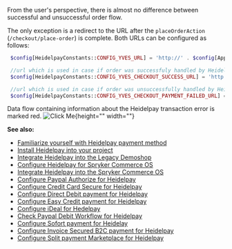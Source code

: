 From the user's perspective, there is almost no difference between successful and unsuccessful order flow.

The only exception is a redirect to the URL after the `placeOrderAction` (`/checkout/place-order`) is complete. Both URLs can be configured as follows:
```php
 $config[HeidelpayConstants::CONFIG_YVES_URL] = 'http://' . $config[ApplicationConstants::HOST_YVES];

 //url which is used in case if order was successfuly handled by Heidelpay
 $config[HeidelpayConstants::CONFIG_YVES_CHECKOUT_SUCCESS_URL] = 'http://' . $config[ApplicationConstants::HOST_YVES] . '/checkout/success';

 //url which is used in case if order was unsuccessfully handled by Heidelpay
 $config[HeidelpayConstants::CONFIG_YVES_CHECKOUT_PAYMENT_FAILED_URL] = 'http://' . $config[ApplicationConstants::HOST_YVES] . '/heidelpay/payment-failed?error_code=%s';
 ```
Data flow containing information about the Heidelpay transaction error is marked red.
![Click Me](https://cdn.document360.io/9fafa0d5-d76f-40c5-8b02-ab9515d3e879/Images/Documentation/heidelpay-error-handling-workflow.png){height="" width=""}

**See also:**

* [Familiarize yourself with Heidelpay payment method](https://documentation.spryker.com/v4/docs/heidelpay)
* [Install Heidelpay into your project](https://documentation.spryker.com/v4/docs/heidelpay-installation)
* [Integrate Heidelpay into the Legacy Demoshop](https://documentation.spryker.com/v4/docs/heidelpay-integration)
* [Configure Heidelpay for Spryker Commerce OS](https://documentation.spryker.com/v4/docs/heidelpay-configuration-scos)
* [Integrate Heidelpay into the Spryker Commerce OS](https://documentation.spryker.com/v4/docs/heidelpay-integration-scos)
* [Configure Paypal Authorize for Heidelpay](https://documentation.spryker.com/v4/docs/heidelpay-authorize)
* [Configure Credit Card Secure for Heidelpay](https://documentation.spryker.com/v4/docs/heidelpay-credit-card)
* [Configure Direct Debit payment for Heidelpay](https://documentation.spryker.com/v4/docs/heidelpay-direct-debit)
* [Configure Easy Credit payment for Heidelpay](https://documentation.spryker.com/v4/docs/heidelpay-easy-credit)
* [Configure iDeal for Hedelpay](https://documentation.spryker.com/v4/docs/heidelpay-ideal)
* [Check Paypal Debit Workflow for Heidelpay](https://documentation.spryker.com/v4/docs/heidelpay-paypal-debit)
* [Configure Sofort payment for Heidelay](https://documentation.spryker.com/v4/docs/heidelpay-sofort)
* [Configure Invoice Secured B2C payment for Heidelpay](https://documentation.spryker.com/v4/docs/heidelpay-invoice-secured-b2c)
* [Configure Split payment Marketplace for Heidelpay](https://documentation.spryker.com/v4/docs/heidelpay-split-payment-marketplace)
